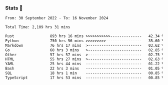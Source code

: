### Stats 👋
<!--START_SECTION:waka-->

```txt
From: 30 September 2022 - To: 16 November 2024

Total Time: 2,109 hrs 31 mins

Rust                893 hrs 16 mins >>>>>>>>>>>--------------   42.34 %
Python              750 hrs 56 mins >>>>>>>>>----------------   35.60 %
Markdown            76 hrs 17 mins  >------------------------   03.62 %
Go                  60 hrs 3 mins   >------------------------   02.85 %
Other               57 hrs 57 mins  >------------------------   02.75 %
HTML                55 hrs 27 mins  >------------------------   02.63 %
YAML                25 hrs 44 mins  -------------------------   01.22 %
Bash                22 hrs 3 mins   -------------------------   01.05 %
SQL                 18 hrs 1 min    -------------------------   00.85 %
TypeScript          17 hrs 53 mins  -------------------------   00.85 %
```

<!--END_SECTION:waka-->

<!--
**buhaytza2005/buhaytza2005** is a ✨ _special_ ✨ repository because its `README.md` (this file) appears on your GitHub profile.

Here are some ideas to get you started:

- 🔭 I’m currently working on ...
- 🌱 I’m currently learning ...
- 👯 I’m looking to collaborate on ...
- 🤔 I’m looking for help with ...
- 💬 Ask me about ...
- 📫 How to reach me: ...
- 😄 Pronouns: ...
- ⚡ Fun fact: ...
-->


